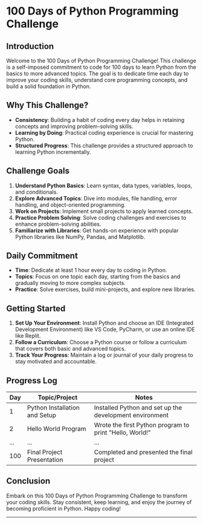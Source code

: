 # 100 Days of Python Programming Challenge

## Introduction

Welcome to the 100 Days of Python Programming Challenge! This challenge is a self-imposed commitment to code for 100 days to learn Python from the basics to more advanced topics. The goal is to dedicate time each day to improve your coding skills, understand core programming concepts, and build a solid foundation in Python.

## Why This Challenge?

- **Consistency**: Building a habit of coding every day helps in retaining concepts and improving problem-solving skills.
- **Learning by Doing**: Practical coding experience is crucial for mastering Python.
- **Structured Progress**: This challenge provides a structured approach to learning Python incrementally.

## Challenge Goals

1. **Understand Python Basics**: Learn syntax, data types, variables, loops, and conditionals.
2. **Explore Advanced Topics**: Dive into modules, file handling, error handling, and object-oriented programming.
3. **Work on Projects**: Implement small projects to apply learned concepts.
4. **Practice Problem Solving**: Solve coding challenges and exercises to enhance problem-solving abilities.
5. **Familiarize with Libraries**: Get hands-on experience with popular Python libraries like NumPy, Pandas, and Matplotlib.

## Daily Commitment

- **Time**: Dedicate at least 1 hour every day to coding in Python.
- **Topics**: Focus on one topic each day, starting from the basics and gradually moving to more complex subjects.
- **Practice**: Solve exercises, build mini-projects, and explore new libraries.

## Getting Started

1. **Set Up Your Environment**: Install Python and choose an IDE (Integrated Development Environment) like VS Code, PyCharm, or use an online IDE like Replit.
2. **Follow a Curriculum**: Choose a Python course or follow a curriculum that covers both basic and advanced topics.
3. **Track Your Progress**: Maintain a log or journal of your daily progress to stay motivated and accountable.

## Progress Log

| Day | Topic/Project | Notes |
|-----|---------------|-------|
| 1   | Python Installation and Setup | Installed Python and set up the development environment |
| 2   | Hello World Program | Wrote the first Python program to print "Hello, World!" |
| ... | ... | ... |
| 100 | Final Project Presentation | Completed and presented the final project |

## Conclusion

Embark on this 100 Days of Python Programming Challenge to transform your coding skills. Stay consistent, keep learning, and enjoy the journey of becoming proficient in Python. Happy coding!

---
